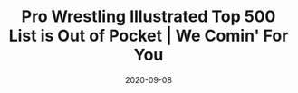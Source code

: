 ---
title: "Pro Wrestling Illustrated Top 500 List is Out of Pocket | We Comin' For You"
date: 2020-09-08
description: "Pro Wrestling Illustrated Top 500 List is Out of Pocket | We Comin' For You"
longDescription: >-
    Pro Wrestling Illustrated has dropped its annual top 500 wrestlers list.  What do we think?....We have a lot of issues with this list
duration: "0:13:40"
youtubeId: "RPdefYKTXew"

image: "/uploads/thumbnails/RPdefYKTXew.jpg"
tags: ["wrestling"]
draft: false
---
